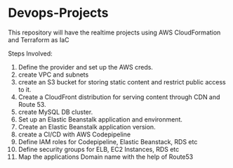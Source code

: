 # Devops-Projects

This repository will have the realtime projects using AWS CloudFormation and Terraform as IaC

Steps Involved:
1) Define the provider and set up the AWS creds.
2) create VPC and subnets
3) create an S3 bucket for storing static content and restrict public access to it.
4) Create a CloudFront distribution for serving content through CDN and Route 53.
5) create MySQL DB cluster.
6) Set up an Elastic Beanstalk application and environment.
7) Create an Elastic Beanstalk application version.
8) create a CI/CD with AWS Codepipeline
9) Define IAM roles for Codepipeline, Elastic Beanstack, RDS etc
10) Define security groups for ELB, EC2 Instances, RDS etc
11) Map the applications Domain name with the help of Route53
